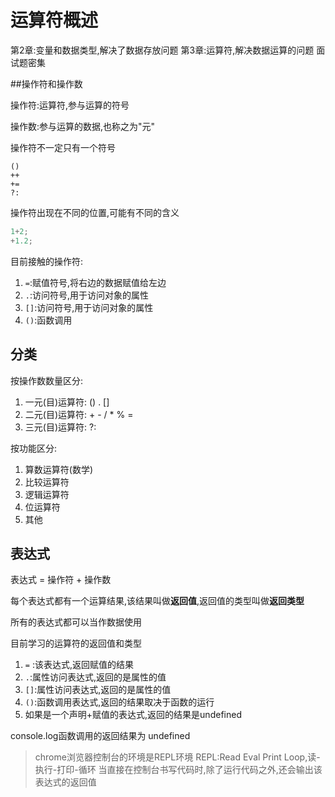 # 运算符概述

第2章:变量和数据类型,解决了数据存放问题
第3章:运算符,解决数据运算的问题  面试题密集

##操作符和操作数

操作符:运算符,参与运算的符号

操作数:参与运算的数据,也称之为"元"

操作符不一定只有一个符号

```
()
++
+=
?:
```

操作符出现在不同的位置,可能有不同的含义

```js
1+2;
+1.2;
```

目前接触的操作符:

1. ``` = ```:赋值符号,将右边的数据赋值给左边
2. ```.```:访问符号,用于访问对象的属性
3. ``` [] ```:访问符号,用于访问对象的属性
4. ``` () ```:函数调用

## 分类

按操作数数量区分:

1. 一元(目)运算符:  ()  .  []  
2. 二元(目)运算符:  +  -  /  *  %  =
3. 三元(目)运算符:  ?:

按功能区分:

1. 算数运算符(数学)
2. 比较运算符
3. 逻辑运算符
4. 位运算符
5. 其他

## 表达式

表达式 = 操作符 + 操作数 

每个表达式都有一个运算结果,该结果叫做**返回值**,返回值的类型叫做**返回类型**

所有的表达式都可以当作数据使用

目前学习的运算符的返回值和类型

1. ``` = ``` :该表达式,返回赋值的结果
2. ``` . ```:属性访问表达式,返回的是属性的值
3. ``` [] ```:属性访问表达式,返回的是属性的值
4. ``` () ```:函数调用表达式,返回的结果取决于函数的运行
5. 如果是一个声明+赋值的表达式,返回的结果是undefined

console.log函数调用的返回结果为 undefined


> chrome浏览器控制台的环境是REPL环境
> REPL:Read Eval Print Loop,读-执行-打印-循环
> 当直接在控制台书写代码时,除了运行代码之外,还会输出该表达式的返回值